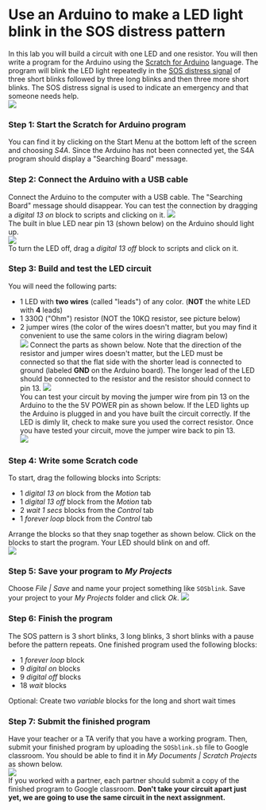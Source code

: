 # Use an Arduino to make a LED light blink in the SOS distress pattern
In this lab you will build a circuit with one LED and one resistor. You will then write a program for the Arduino using the [Scratch for Arduino](http://s4a.cat/) language. The program will blink the LED light repeatedly in the [SOS distress signal](https://en.wikipedia.org/wiki/SOS) of three short blinks followed by three long blinks and then three more short blinks.  The SOS distress signal is used to indicate an emergency and that someone needs help.    
![](SOSblink.gif)

### Step 1: Start the Scratch for Arduino program
You can find it by clicking on the Start Menu at the bottom left of the screen and choosing *S4A*. Since the Arduino has not been connected yet, the S4A program should display a "Searching Board" message.

### Step 2: Connect the Arduino with a USB cable
Connect the Arduino to the computer with a USB cable. The "Searching Board" message should disappear. You can test the connection by dragging a *digital 13 on* block to scripts and clicking on it.
![](SOSblink1.PNG)   
The built in blue LED near pin 13 (shown below) on the Arduino should light up.    
![](RedBoardLEDpin13.png)   
To turn the LED off, drag a *digital 13 off* block to scripts and click on it. 

### Step 3: Build and test the LED circuit
You will need the following parts:
- 1 LED with **two wires** (called "leads") of any color. (**NOT** the white LED with **4** leads)
- 1 330Ω ("Ohm") resistor (NOT the 10KΩ resistor, see picture below)
- 2 jumper wires (the color of the wires doesn't matter, but you may find it convenient to use the same colors in the wiring diagram below)   
![](SOSblink2.png)
Connect the parts as shown below. Note that the direction of the resistor and jumper wires doesn't matter, but the LED must be connected so that the flat side with the shorter lead is connected to ground (labeled **GND** on the Arduino board). The longer lead of the LED should be connected to the resistor and the resistor should connect to pin 13. 
![](SOSblink3.png)   
You can test your circuit by moving the jumper wire from pin 13 on the Arduino to the the 5V POWER pin as shown below. If the LED lights up the Arduino is plugged in and you have built the circuit correctly. If the LED is dimly lit, check to make sure you used the correct resistor. Once you have tested your circuit, move the jumper wire back to pin 13.   
![](SOSblink4.png)   
### Step 4: Write some Scratch code
To start, drag the following blocks into Scripts:
- 1 *digital 13 on* block from the *Motion* tab
- 1 *digital 13 off* block from the *Motion* tab
- 2 *wait 1 secs* blocks from the *Control* tab
- 1 *forever loop* block from the *Control* tab    

Arrange the blocks so that they snap together as shown below. Click on the blocks to start the program. Your LED should blink on and off.         
![](SOSblink5.png)   
### Step 5: Save your program to *My Projects*
Choose *File | Save* and name your project something like `SOSblink`. Save your project to your *My Projects* folder and click *Ok*.
![](SOSblink6.png)   
### Step 6: Finish the program
The SOS pattern is 3 short blinks, 3 long blinks, 3 short blinks with a pause before the pattern repeats. One finished program used the following blocks:
- 1 *forever loop* block
- 9 *digital on* blocks
- 9 *digital off* blocks
- 18 *wait* blocks

Optional: Create two *variable* blocks for the long and short wait times

### Step 7: Submit the finished program
Have your teacher or a TA verify that you have a working program. Then, submit your finished program by uploading the `SOSblink.sb` file to Google classroom. You should be able to find it in *My Documents | Scratch Projects* as shown below.    
![](SOSblink7.png)   
If you worked with a partner, each partner should submit a copy of the finished program to Google classroom.   **Don't take your circuit apart just yet, we are going to use the same circuit in the next assignment.**


